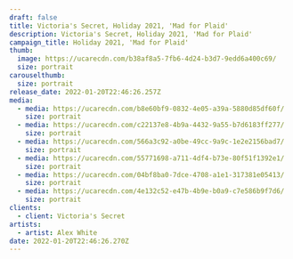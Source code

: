 ```yaml
---
draft: false
title: Victoria's Secret, Holiday 2021, 'Mad for Plaid'
description: Victoria's Secret, Holiday 2021, 'Mad for Plaid'
campaign_title: Holiday 2021, 'Mad for Plaid'
thumb:
  image: https://ucarecdn.com/b38af8a5-7fb6-4d24-b3d7-9edd6a400c69/
  size: portrait
carouselthumb:
  size: portrait
release_date: 2022-01-20T22:46:26.257Z
media:
  - media: https://ucarecdn.com/b8e60bf9-0832-4e05-a39a-5880d85df60f/
    size: portrait
  - media: https://ucarecdn.com/c22137e8-4b9a-4432-9a55-b7d6183ff277/
    size: portrait
  - media: https://ucarecdn.com/566a3c92-a0be-49cc-9a9c-1e2e2156bad7/
    size: portrait
  - media: https://ucarecdn.com/55771698-a711-4df4-b73e-80f51f1392e1/
    size: portrait
  - media: https://ucarecdn.com/04bf8ba0-7dce-4708-a1e1-317381e05413/
    size: portrait
  - media: https://ucarecdn.com/4e132c52-e47b-4b9e-b0a9-c7e586b9f7d6/
    size: portrait
clients:
  - client: Victoria's Secret
artists:
  - artist: Alex White
date: 2022-01-20T22:46:26.270Z
---
```

